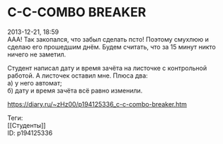 C-C-COMBO BREAKER
==================

   
 2013-12-21, 18:59   
  ААА! Так закопался, что забыл сделать псто! Поэтому смухлюю и сделаю его прошедшим днём. Будем считать, что за 15 минут никто ничего не заметил.   
   
 Студент написал дату и время зачёта на листочке с контрольной работой. А листочек оставил мне. Плюса два:   
 а) у него автомат;   
 б) дату и время зачёта всё равно изменили.   
    
 <https://diary.ru/~zHz00/p194125336_c-c-combo-breaker.htm>   
   
 Теги:   
 [[Студенты]]   
 ID: p194125336
